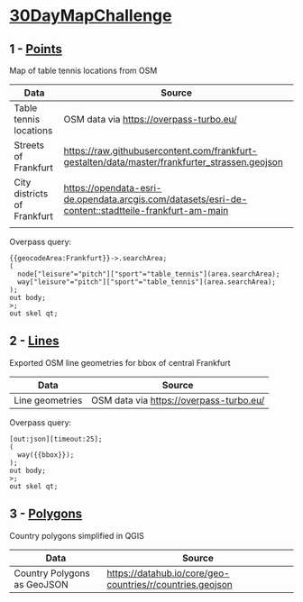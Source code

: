 # [30DayMapChallenge](https://github.com/tjukanovt/30DayMapChallenge)

## 1 - [Points](https://felipedeaujaques.github.io/30daysmapchallenge/Points/qgis2web/index.html)

Map of table tennis locations from OSM

| Data  | Source |
|---|---|
|  Table tennis locations |  OSM data via https://overpass-turbo.eu/ |
| Streets of Frankfurt | https://raw.githubusercontent.com/frankfurt-gestalten/data/master/frankfurter_strassen.geojson |
| City districts of Frankfurt  | https://opendata-esri-de.opendata.arcgis.com/datasets/esri-de-content::stadtteile-frankfurt-am-main |
|   |   |

Overpass query:
```
{{geocodeArea:Frankfurt}}->.searchArea;
(
  node["leisure"="pitch"]["sport"="table_tennis"](area.searchArea);
  way["leisure"="pitch"]["sport"="table_tennis"](area.searchArea);
);
out body;
>;
out skel qt;
```

## 2 - [Lines](https://felipedeaujaques.github.io/30daysmapchallenge/Lines/OSMlinesFFM.png)

Exported OSM line geometries for bbox of central Frankfurt

| Data  | Source |
|---|---|
|  Line geometries |  OSM data via https://overpass-turbo.eu/ |

Overpass query:

```
[out:json][timeout:25];
(
  way({{bbox}});
);
out body;
>;
out skel qt;
```

## 3 - [Polygons](https://felipedeaujaques.github.io/30daysmapchallenge/Polygons/qgis2web/index.html)

Country polygons simplified in QGIS

| Data | Source |
|---|---|
| Country Polygons as GeoJSON | https://datahub.io/core/geo-countries/r/countries.geojson |

